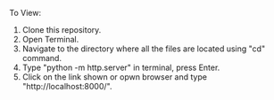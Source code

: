To View:
1. Clone this repository.
2. Open Terminal.
3. Navigate to the directory where all the files are located using "cd" command.
4. Type "python -m http.server" in terminal, press Enter.
5. Click on the link shown or opwn browser and type "http://localhost:8000/".

